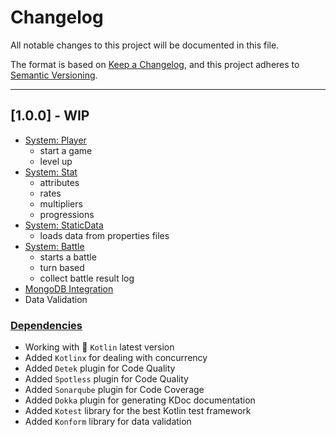 # Changelog

All notable changes to this project will be documented in this file.

The format is based on [Keep a Changelog](https://keepachangelog.com/en/1.0.0/),
and this project adheres to [Semantic Versioning](https://semver.org/spec/v2.0.0.html).

___

## [1.0.0] - WIP

- [System: Player](src/main/kotlin/dev/realmkit/game/domain/player)
    - start a game
    - level up
- [System: Stat](src/main/kotlin/dev/realmkit/game/domain/stat)
    - attributes
    - rates
    - multipliers
    - progressions
- [System: StaticData](src/main/kotlin/dev/realmkit/game/domain/staticdata)
    - loads data from properties files
- [System: Battle](src/main/kotlin/dev/realmkit/game/domain/base)
    - starts a battle
    - turn based
    - collect battle result log
- [MongoDB Integration](src/main/kotlin/dev/realmkit/game/domain/base/extension/MongoRepositoryExtensions.kt)
- Data Validation

### [Dependencies](gradle/libs.versions.toml)

- Working with 💜 `Kotlin` latest version
- Added `Kotlinx` for dealing with concurrency
- Added `Detek` plugin for Code Quality
- Added `Spotless` plugin for Code Quality
- Added `Sonarqube` plugin for Code Coverage
- Added `Dokka` plugin for generating KDoc documentation
- Added `Kotest` library for the best Kotlin test framework
- Added `Konform` library for data validation
